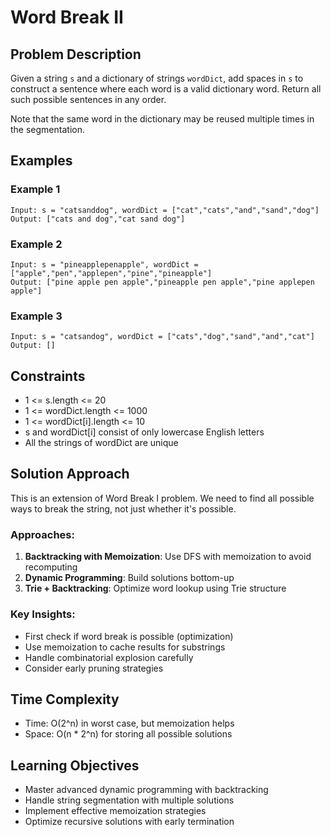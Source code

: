 # Word Break II

## Problem Description
Given a string `s` and a dictionary of strings `wordDict`, add spaces in `s` to construct a sentence where each word is a valid dictionary word. Return all such possible sentences in any order.

Note that the same word in the dictionary may be reused multiple times in the segmentation.

## Examples

### Example 1
```
Input: s = "catsanddog", wordDict = ["cat","cats","and","sand","dog"]
Output: ["cats and dog","cat sand dog"]
```

### Example 2
```
Input: s = "pineapplepenapple", wordDict = ["apple","pen","applepen","pine","pineapple"]
Output: ["pine apple pen apple","pineapple pen apple","pine applepen apple"]
```

### Example 3
```
Input: s = "catsandog", wordDict = ["cats","dog","sand","and","cat"]
Output: []
```

## Constraints
- 1 <= s.length <= 20
- 1 <= wordDict.length <= 1000
- 1 <= wordDict[i].length <= 10
- s and wordDict[i] consist of only lowercase English letters
- All the strings of wordDict are unique

## Solution Approach
This is an extension of Word Break I problem. We need to find all possible ways to break the string, not just whether it's possible.

### Approaches:
1. **Backtracking with Memoization**: Use DFS with memoization to avoid recomputing
2. **Dynamic Programming**: Build solutions bottom-up
3. **Trie + Backtracking**: Optimize word lookup using Trie structure

### Key Insights:
- First check if word break is possible (optimization)
- Use memoization to cache results for substrings
- Handle combinatorial explosion carefully
- Consider early pruning strategies

## Time Complexity
- Time: O(2^n) in worst case, but memoization helps
- Space: O(n * 2^n) for storing all possible solutions

## Learning Objectives
- Master advanced dynamic programming with backtracking
- Handle string segmentation with multiple solutions
- Implement effective memoization strategies
- Optimize recursive solutions with early termination
